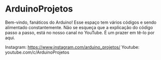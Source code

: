 # ArduinoProjetos
Bem-vindo, fanáticos do Arduino! Esse espaço tem vários códigos e sendo alimentado constantemente. Não se esqueça que a explicação do código passo a passo, está no nosso canal no YouTube. É um prazer em tê-lo por aqui. 

Instagram: https://www.instagram.com/arduino_projetos/
Youtube: youtube.com/c/ArduinoProjetos
